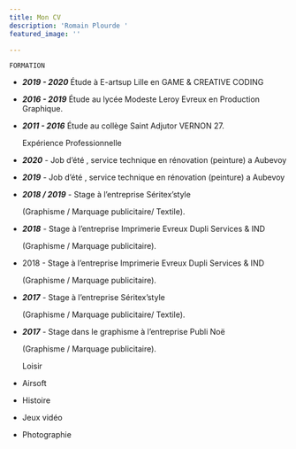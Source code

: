 ```yaml
---
title: Mon CV
description: 'Romain Plourde '
featured_image: ''

---
```

    FORMATION

* **_2019 - 2020_** Étude à E-artsup Lille en GAME & CREATIVE CODING


* **_2016 - 2019_** Étude au lycée Modeste Leroy Evreux en Production Graphique.
* **_2011 - 2016_** Étude au collège Saint Adjutor VERNON 27.

    Expérience Professionnelle 

* **_2020_** - Job d’été , service technique en rénovation (peinture) a Aubevoy
* **_2019_** - Job d’été , service technique en rénovation (peinture) a Aubevoy
* **_2018 / 2019_** - Stage à l’entreprise Séritex’style

  (Graphisme / Marquage publicitaire/ Textile).

* **_2018_** - Stage à l’entreprise Imprimerie Evreux Dupli Services & IND

  (Graphisme / Marquage publicitaire).

* 2018 - Stage à l’entreprise Imprimerie Evreux Dupli Services & IND

  (Graphisme / Marquage publicitaire).

* **_2017_** - Stage à l’entreprise Séritex’style

  (Graphisme / Marquage publicitaire/ Textile).

* **_2017_** - Stage dans le graphisme à l’entreprise Publi Noë

  (Graphisme / Marquage publicitaire).

    Loisir

* Airsoft


* Histoire


* Jeux vidéo


* Photographie